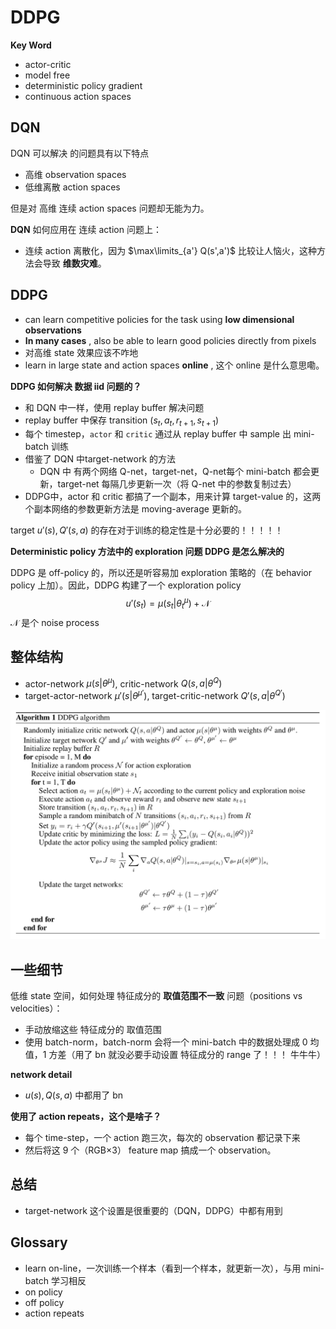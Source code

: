 # DDPG

**Key Word**

* actor-critic
* model free
* deterministic policy gradient
* continuous action spaces



## DQN

DQN 可以解决 的问题具有以下特点

* 高维 observation spaces 
* 低维离散 action spaces 



但是对 高维 连续 action spaces 问题却无能为力。



**DQN** 如何应用在 连续 action 问题上：

* 连续 action 离散化，因为 $\max\limits_{a'} Q(s',a')$ 比较让人恼火，这种方法会导致 **维数灾难**。



## DDPG

* can learn competitive policies for the task using **low dimensional observations** 
* **In many cases** , also be able to learn good policies directly from pixels
* 对高维 state 效果应该不咋地
* learn in large state and action spaces **online** , 这个 online 是什么意思嘞。



**DDPG 如何解决 数据 iid 问题的？**

* 和 DQN 中一样，使用 replay buffer 解决问题
* replay buffer 中保存 transition $(s_t, a_t, r_{t+1}, s_{t+1})$
* 每个 timestep，`actor` 和 `critic` 通过从 replay buffer 中 sample 出 mini-batch 训练
* 借鉴了 DQN 中target-network 的方法
  * DQN 中 有两个网络 Q-net，target-net，Q-net每个 mini-batch 都会更新，target-net 每隔几步更新一次（将 Q-net 中的参数复制过去）
* DDPG中，actor 和 critic 都搞了一个副本，用来计算 target-value 的，这两个副本网络的参数更新方法是 moving-average 更新的。



 target $u'(s), Q'(s,a)$ 的存在对于训练的稳定性是十分必要的！！！！！



**Deterministic policy 方法中的 exploration 问题 DDPG 是怎么解决的**

DDPG 是 off-policy 的，所以还是听容易加 exploration 策略的（在 behavior policy 上加）。因此，DDPG 构建了一个 exploration policy 
$$
u'(s_t) = \mu(s_t|\theta_t^\mu)+\mathcal N
$$
$\mathcal N$ 是个 noise process



## 整体结构

* actor-network $\mu(s|\theta^\mu)$,   critic-network $Q(s,a|\theta^Q)$
* target-actor-network $\mu'(s|\theta^{\mu'})$, target-critic-network $Q'(s,a|\theta^{Q'})$


![](../imgs/DDPG.png)



## 一些细节

低维 state 空间，如何处理 特征成分的 **取值范围不一致** 问题（positions vs velocities）：

* 手动放缩这些 特征成分的 取值范围
* 使用 batch-norm，batch-norm 会将一个 mini-batch 中的数据处理成 0 均值，1 方差（用了 bn 就没必要手动设置 特征成分的 range 了！！！ 牛牛牛）



**network detail**

* $u(s), Q(s,a)$ 中都用了 bn




**使用了 action repeats，这个是啥子？**

*  每个 time-step，一个 action 跑三次，每次的 observation 都记录下来
* 然后将这 9 个（RGB×3） feature map 搞成一个 observation。





## 总结

* target-network 这个设置是很重要的（DQN，DDPG）中都有用到



## Glossary

* learn on-line，一次训练一个样本（看到一个样本，就更新一次），与用 mini-batch 学习相反
* on policy
* off policy
* action repeats



